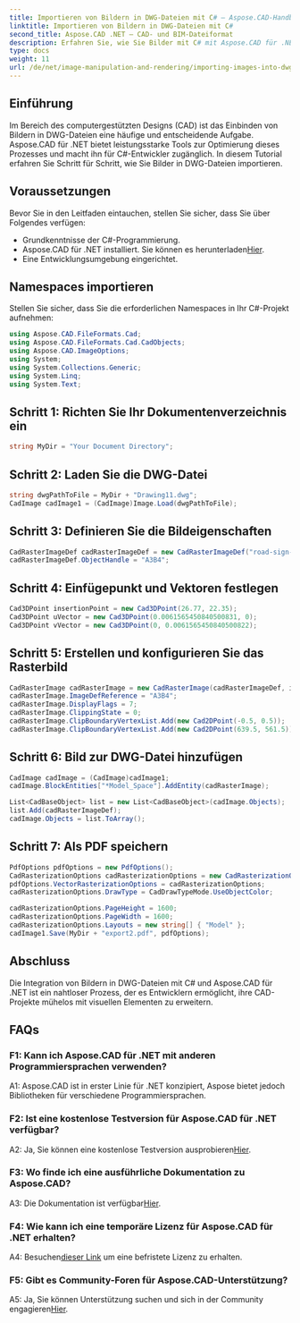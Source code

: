 ```yaml
---
title: Importieren von Bildern in DWG-Dateien mit C# – Aspose.CAD-Handbuch
linktitle: Importieren von Bildern in DWG-Dateien mit C#
second_title: Aspose.CAD .NET – CAD- und BIM-Dateiformat
description: Erfahren Sie, wie Sie Bilder mit C# mit Aspose.CAD für .NET in DWG-Dateien importieren. Befolgen Sie unsere Schritt-für-Schritt-Anleitung für eine nahtlose Integration.
type: docs
weight: 11
url: /de/net/image-manipulation-and-rendering/importing-images-into-dwg/
---
```

## Einführung

Im Bereich des computergestützten Designs (CAD) ist das Einbinden von Bildern in DWG-Dateien eine häufige und entscheidende Aufgabe. Aspose.CAD für .NET bietet leistungsstarke Tools zur Optimierung dieses Prozesses und macht ihn für C#-Entwickler zugänglich. In diesem Tutorial erfahren Sie Schritt für Schritt, wie Sie Bilder in DWG-Dateien importieren.

## Voraussetzungen

Bevor Sie in den Leitfaden eintauchen, stellen Sie sicher, dass Sie über Folgendes verfügen:

- Grundkenntnisse der C#-Programmierung.
-  Aspose.CAD für .NET installiert. Sie können es herunterladen[Hier](https://releases.aspose.com/cad/net/).
- Eine Entwicklungsumgebung eingerichtet.

## Namespaces importieren

Stellen Sie sicher, dass Sie die erforderlichen Namespaces in Ihr C#-Projekt aufnehmen:

```csharp
using Aspose.CAD.FileFormats.Cad;
using Aspose.CAD.FileFormats.Cad.CadObjects;
using Aspose.CAD.ImageOptions;
using System;
using System.Collections.Generic;
using System.Linq;
using System.Text;
```

## Schritt 1: Richten Sie Ihr Dokumentenverzeichnis ein

```csharp
string MyDir = "Your Document Directory";
```

## Schritt 2: Laden Sie die DWG-Datei

```csharp
string dwgPathToFile = MyDir + "Drawing11.dwg";
CadImage cadImage1 = (CadImage)Image.Load(dwgPathToFile);
```

## Schritt 3: Definieren Sie die Bildeigenschaften

```csharp
CadRasterImageDef cadRasterImageDef = new CadRasterImageDef("road-sign-custom.png", 640, 562);
cadRasterImageDef.ObjectHandle = "A3B4";
```

## Schritt 4: Einfügepunkt und Vektoren festlegen

```csharp
Cad3DPoint insertionPoint = new Cad3DPoint(26.77, 22.35);
Cad3DPoint uVector = new Cad3DPoint(0.0061565450840500831, 0);
Cad3DPoint vVector = new Cad3DPoint(0, 0.0061565450840500822);
```

## Schritt 5: Erstellen und konfigurieren Sie das Rasterbild

```csharp
CadRasterImage cadRasterImage = new CadRasterImage(cadRasterImageDef, insertionPoint, uVector, vVector);
cadRasterImage.ImageDefReference = "A3B4";
cadRasterImage.DisplayFlags = 7;
cadRasterImage.ClippingState = 0;
cadRasterImage.ClipBoundaryVertexList.Add(new Cad2DPoint(-0.5, 0.5));
cadRasterImage.ClipBoundaryVertexList.Add(new Cad2DPoint(639.5, 561.5));
```

## Schritt 6: Bild zur DWG-Datei hinzufügen

```csharp
CadImage cadImage = (CadImage)cadImage1;
cadImage.BlockEntities["*Model_Space"].AddEntity(cadRasterImage);

List<CadBaseObject> list = new List<CadBaseObject>(cadImage.Objects);
list.Add(cadRasterImageDef);
cadImage.Objects = list.ToArray();
```

## Schritt 7: Als PDF speichern

```csharp
PdfOptions pdfOptions = new PdfOptions();
CadRasterizationOptions cadRasterizationOptions = new CadRasterizationOptions();
pdfOptions.VectorRasterizationOptions = cadRasterizationOptions;
cadRasterizationOptions.DrawType = CadDrawTypeMode.UseObjectColor;

cadRasterizationOptions.PageHeight = 1600;
cadRasterizationOptions.PageWidth = 1600;
cadRasterizationOptions.Layouts = new string[] { "Model" };
cadImage1.Save(MyDir + "export2.pdf", pdfOptions);
```

## Abschluss

Die Integration von Bildern in DWG-Dateien mit C# und Aspose.CAD für .NET ist ein nahtloser Prozess, der es Entwicklern ermöglicht, ihre CAD-Projekte mühelos mit visuellen Elementen zu erweitern.

## FAQs

### F1: Kann ich Aspose.CAD für .NET mit anderen Programmiersprachen verwenden?

A1: Aspose.CAD ist in erster Linie für .NET konzipiert, Aspose bietet jedoch Bibliotheken für verschiedene Programmiersprachen.

### F2: Ist eine kostenlose Testversion für Aspose.CAD für .NET verfügbar?

 A2: Ja, Sie können eine kostenlose Testversion ausprobieren[Hier](https://releases.aspose.com/).

### F3: Wo finde ich eine ausführliche Dokumentation zu Aspose.CAD?

 A3: Die Dokumentation ist verfügbar[Hier](https://reference.aspose.com/cad/net/).

### F4: Wie kann ich eine temporäre Lizenz für Aspose.CAD für .NET erhalten?

 A4: Besuchen[dieser Link](https://purchase.aspose.com/temporary-license/) um eine befristete Lizenz zu erhalten.

### F5: Gibt es Community-Foren für Aspose.CAD-Unterstützung?

 A5: Ja, Sie können Unterstützung suchen und sich in der Community engagieren[Hier](https://forum.aspose.com/c/cad/19).